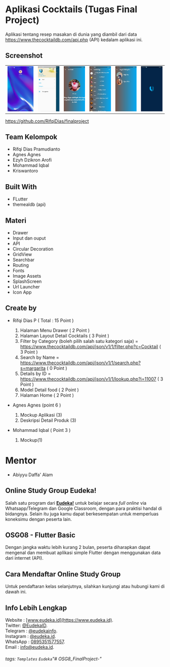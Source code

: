 # Aplikasi Cocktails (Tugas Final Project)

Aplikasi tentang resep masakan di dunia yang diambil dari data   https://www.thecocktaildb.com/api.php  (API) kedalam aplikasi ini. 

## Screenshot
<table border="0"> 
  <tr width="300"> 
    <td> <img src="https://github.com/RifqiDias/finalproject/blob/master/1.jpeg" /> </td>
     <td> <img src="https://github.com/RifqiDias/finalproject/blob/master/2.jpeg" /> </td>
      <td> <img src="https://github.com/RifqiDias/finalproject/blob/master/3.jpeg" /> </td>
       <td> <img src="https://github.com/RifqiDias/finalproject/blob/master/4.jpeg" /> </td>
        <td> <img src="https://github.com/RifqiDias/finalproject/blob/master/5.jpeg" /> </td>
         <td> <img src="https://github.com/RifqiDias/finalproject/blob/master/6.jpeg" /> </td>
  </tr>
 </table>

 https://github.com/RifqiDias/finalproject



## Team Kelompok
- Rifqi Dias Pramudianto	
- Agnes Agnes
- Ezyh Dzikron Arofi
- Mohammad Iqbal
- Kriswantoro

## Built With
- FLutter
- themealdb (api)

## Materi 
- Drawer 
- Input dan ouput
- API
- Circular Decoration
- GridView
- Searchbar
- Routing 
- Fonts
- Image Assets
- SplashScreen
- Url Launcher
- Icon App

## Create by 
- Rifqi Dias P ( Total : 15 Point )
  1. Halaman Menu Drawer  ( 2 Point )
  2. Halaman Layout Detail Cocktails  ( 3 Point )
  3. Filter by Category (boleh pilih salah satu kategori saja) = https://www.thecocktaildb.com/api/json/v1/1/filter.php?c=Cocktail ( 3 Point )
  4. Search by Name = https://www.thecocktaildb.com/api/json/v1/1/search.php?s=margarita ( 0 Point )
  5. Details by ID = https://www.thecocktaildb.com/api/json/v1/1/lookup.php?i=11007 ( 3 Point )
  6.  Model Detail food ( 2 Point )
  7.  Halaman Home ( 2 Point )

- Agnes Agnes (point 6 ) 
  1. Mockup Aplikasi (3)
  2. Deskripsi Detail Produk (3)
   
  
- Mohammad Iqbal ( Point 3 )
  1. Mockup(1)

# Mentor 
- Abiyyu Daffa' Alam 

## Online Study Group Eudeka!
Salah satu program dari [**Eudeka!**](https://www.eudeka.id) untuk belajar secara _full online_ via Whatsapp/Telegram dan Google Classroom, dengan para praktisi handal di bidangnya. Selain itu juga kamu dapat berkesempatan untuk memperluas koneksimu dengan peserta lain.

## OSG08 - Flutter Basic
Dengan jangka waktu lebih kurang 2 bulan, peserta diharapkan dapat mengenal dan membuat aplikasi simple Flutter dengan menggunakan data dari internet (API).

## Cara Mendaftar Online Study Group
Untuk pendaftaran kelas selanjutnya, silahkan kunjungi atau hubungi kami di dawah ini.

## Info Lebih Lengkap
Website : [www.eudeka.id](https://www.eudeka.id).  
Twitter: [@EudekaID](https://twitter.com/EudekaID).  
Telegram : [@eudekainfo](https://t.me/eudekainfo).  
Instagram : [@eudeka.id](https://instagram.com/eudeka.id).  
WhatsApp : [0895351577557](https://wa.me/62895351577557).  
Email : [info@eudeka.id](mailto:info@eudeka.id).  

[nama_project]: Peserta
[tentang_project]: Peserta
[screenshot_project]: Peserta
[teknologi_digunakan]: Peserta
[nama_peserta]: Peserta

[kode_tugas]: Eudeka
[jenis_kelas]: Eudeka
[nama_kelas]: Eudeka
[tentang_kelas]: Eudeka
[waktu_kelas]: Eudeka
[tujuan_kelas]: Eudeka
[cara_daftar]: Eudeka
[kode_kelas]: Eudeka

###### tags: `Templates` `Eudeka`"# OSG8_FinalProject-" 
